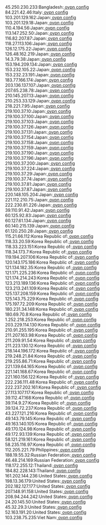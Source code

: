 45.250.230.233:Bangladesh:[ ovpn config](vpn/45_250_230_233.ovpn)  
84.221.42.46:Italy:[ ovpn config](vpn/84_221_42_46.ovpn)  
103.201.129.162:Japan:[ ovpn config](vpn/103_201_129_162.ovpn)  
103.201.129.18:Japan:[ ovpn config](vpn/103_201_129_18.ovpn)  
110.4.194.56:Japan:[ ovpn config](vpn/110_4_194_56.ovpn)  
113.147.252.50:Japan:[ ovpn config](vpn/113_147_252_50.ovpn)  
116.82.207.87:Japan:[ ovpn config](vpn/116_82_207_87.ovpn)  
118.27.113.106:Japan:[ ovpn config](vpn/118_27_113_106.ovpn)  
126.12.175.22:Japan:[ ovpn config](vpn/126_12_175_22.ovpn)  
126.48.162.219:Japan:[ ovpn config](vpn/126_48_162_219.ovpn)  
14.3.79.38:Japan:[ ovpn config](vpn/14_3_79_38.ovpn)  
153.194.209.134:Japan:[ ovpn config](vpn/153_194_209_134.ovpn)  
153.232.105.22:Japan:[ ovpn config](vpn/153_232_105_22.ovpn)  
153.232.23.191:Japan:[ ovpn config](vpn/153_232_23_191.ovpn)  
183.77.166.174:Japan:[ ovpn config](vpn/183_77_166_174.ovpn)  
203.136.137.107:Japan:[ ovpn config](vpn/203_136_137_107.ovpn)  
207.65.238.78:Japan:[ ovpn config](vpn/207_65_238_78.ovpn)  
210.145.207.13:Japan:[ ovpn config](vpn/210_145_207_13.ovpn)  
210.253.33.129:Japan:[ ovpn config](vpn/210_253_33_129.ovpn)  
218.221.7.95:Japan:[ ovpn config](vpn/218_221_7_95.ovpn)  
219.100.37.10:Japan:[ ovpn config](vpn/219_100_37_10.ovpn)  
219.100.37.100:Japan:[ ovpn config](vpn/219_100_37_100.ovpn)  
219.100.37.103:Japan:[ ovpn config](vpn/219_100_37_103.ovpn)  
219.100.37.126:Japan:[ ovpn config](vpn/219_100_37_126.ovpn)  
219.100.37.131:Japan:[ ovpn config](vpn/219_100_37_131.ovpn)  
219.100.37.154:Japan:[ ovpn config](vpn/219_100_37_154.ovpn)  
219.100.37.158:Japan:[ ovpn config](vpn/219_100_37_158.ovpn)  
219.100.37.159:Japan:[ ovpn config](vpn/219_100_37_159.ovpn)  
219.100.37.190:Japan:[ ovpn config](vpn/219_100_37_190.ovpn)  
219.100.37.196:Japan:[ ovpn config](vpn/219_100_37_196.ovpn)  
219.100.37.200:Japan:[ ovpn config](vpn/219_100_37_200.ovpn)  
219.100.37.224:Japan:[ ovpn config](vpn/219_100_37_224.ovpn)  
219.100.37.29:Japan:[ ovpn config](vpn/219_100_37_29.ovpn)  
219.100.37.74:Japan:[ ovpn config](vpn/219_100_37_74.ovpn)  
219.100.37.81:Japan:[ ovpn config](vpn/219_100_37_81.ovpn)  
219.100.37.87:Japan:[ ovpn config](vpn/219_100_37_87.ovpn)  
220.148.105.204:Japan:[ ovpn config](vpn/220_148_105_204.ovpn)  
221.112.210.75:Japan:[ ovpn config](vpn/221_112_210_75.ovpn)  
222.230.81.226:Japan:[ ovpn config](vpn/222_230_81_226.ovpn)  
39.110.91.42:Japan:[ ovpn config](vpn/39_110_91_42.ovpn)  
60.125.92.83:Japan:[ ovpn config](vpn/60_125_92_83.ovpn)  
60.127.61.134:Japan:[ ovpn config](vpn/60_127_61_134.ovpn)  
60.140.215.139:Japan:[ ovpn config](vpn/60_140_215_139.ovpn)  
61.120.250.28:Japan:[ ovpn config](vpn/61_120_250_28.ovpn)  
115.21.66.112:Korea Republic of:[ ovpn config](vpn/115_21_66_112.ovpn)  
118.33.20.59:Korea Republic of:[ ovpn config](vpn/118_33_20_59.ovpn)  
118.33.223.151:Korea Republic of:[ ovpn config](vpn/118_33_223_151.ovpn)  
118.34.173.7:Korea Republic of:[ ovpn config](vpn/118_34_173_7.ovpn)  
119.194.207.106:Korea Republic of:[ ovpn config](vpn/119_194_207_106.ovpn)  
120.143.175.186:Korea Republic of:[ ovpn config](vpn/120_143_175_186.ovpn)  
121.134.182.35:Korea Republic of:[ ovpn config](vpn/121_134_182_35.ovpn)  
121.171.225.236:Korea Republic of:[ ovpn config](vpn/121_171_225_236.ovpn)  
121.174.214.243:Korea Republic of:[ ovpn config](vpn/121_174_214_243.ovpn)  
123.213.189.136:Korea Republic of:[ ovpn config](vpn/123_213_189_136.ovpn)  
123.213.241.109:Korea Republic of:[ ovpn config](vpn/123_213_241_109.ovpn)  
125.137.208.159:Korea Republic of:[ ovpn config](vpn/125_137_208_159.ovpn)  
125.143.75.229:Korea Republic of:[ ovpn config](vpn/125_143_75_229.ovpn)  
175.197.72.209:Korea Republic of:[ ovpn config](vpn/175_197_72_209.ovpn)  
180.231.34.148:Korea Republic of:[ ovpn config](vpn/180_231_34_148.ovpn)  
180.69.70.8:Korea Republic of:[ ovpn config](vpn/180_69_70_8.ovpn)  
1.252.218.253:Korea Republic of:[ ovpn config](vpn/1_252_218_253.ovpn)  
203.229.114.130:Korea Republic of:[ ovpn config](vpn/203_229_114_130.ovpn)  
210.91.255.195:Korea Republic of:[ ovpn config](vpn/210_91_255_195.ovpn)  
211.207.163.98:Korea Republic of:[ ovpn config](vpn/211_207_163_98.ovpn)  
211.209.91.54:Korea Republic of:[ ovpn config](vpn/211_209_91_54.ovpn)  
211.223.130.12:Korea Republic of:[ ovpn config](vpn/211_223_130_12.ovpn)  
218.144.196.172:Korea Republic of:[ ovpn config](vpn/218_144_196_172.ovpn)  
219.248.21.84:Korea Republic of:[ ovpn config](vpn/219_248_21_84.ovpn)  
219.255.86.71:Korea Republic of:[ ovpn config](vpn/219_255_86_71.ovpn)  
221.139.64.165:Korea Republic of:[ ovpn config](vpn/221_139_64_165.ovpn)  
221.141.168.67:Korea Republic of:[ ovpn config](vpn/221_141_168_67.ovpn)  
221.160.156.122:Korea Republic of:[ ovpn config](vpn/221_160_156_122.ovpn)  
222.236.111.48:Korea Republic of:[ ovpn config](vpn/222_236_111_48.ovpn)  
222.237.202.161:Korea Republic of:[ ovpn config](vpn/222_237_202_161.ovpn)  
27.113.107.117:Korea Republic of:[ ovpn config](vpn/27_113_107_117.ovpn)  
39.112.47.168:Korea Republic of:[ ovpn config](vpn/39_112_47_168.ovpn)  
39.114.9.27:Korea Republic of:[ ovpn config](vpn/39_114_9_27.ovpn)  
39.124.72.237:Korea Republic of:[ ovpn config](vpn/39_124_72_237.ovpn)  
43.227.121.216:Korea Republic of:[ ovpn config](vpn/43_227_121_216.ovpn)  
49.143.79.145:Korea Republic of:[ ovpn config](vpn/49_143_79_145.ovpn)  
49.163.140.105:Korea Republic of:[ ovpn config](vpn/49_163_140_105.ovpn)  
49.170.124.98:Korea Republic of:[ ovpn config](vpn/49_170_124_98.ovpn)  
49.172.93.139:Korea Republic of:[ ovpn config](vpn/49_172_93_139.ovpn)  
58.121.219.161:Korea Republic of:[ ovpn config](vpn/58_121_219_161.ovpn)  
58.235.116.97:Korea Republic of:[ ovpn config](vpn/58_235_116_97.ovpn)  
112.205.221.79:Philippines:[ ovpn config](vpn/112_205_221_79.ovpn)  
188.19.55.32:Russian Federation:[ ovpn config](vpn/188_19_55_32.ovpn)  
46.48.214.169:Russian Federation:[ ovpn config](vpn/46_48_214_169.ovpn)  
118.172.255.12:Thailand:[ ovpn config](vpn/118_172_255_12.ovpn)  
184.82.228.143:Thailand:[ ovpn config](vpn/184_82_228_143.ovpn)  
161.202.144.236:United States:[ ovpn config](vpn/161_202_144_236.ovpn)  
198.13.36.179:United States:[ ovpn config](vpn/198_13_36_179.ovpn)  
202.182.127.177:United States:[ ovpn config](vpn/202_182_127_177.ovpn)  
207.148.91.158:United States:[ ovpn config](vpn/207_148_91_158.ovpn)  
208.94.244.242:United States:[ ovpn config](vpn/208_94_244_242.ovpn)  
24.20.145.50:United States:[ ovpn config](vpn/24_20_145_50.ovpn)  
45.32.29.3:United States:[ ovpn config](vpn/45_32_29_3.ovpn)  
52.163.191.20:United States:[ ovpn config](vpn/52_163_191_20.ovpn)  
103.238.75.235:Viet Nam:[ ovpn config](vpn/103_238_75_235.ovpn)  
